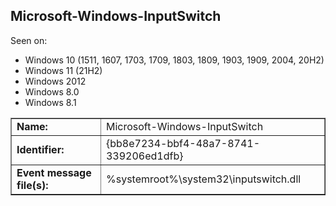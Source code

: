 ## Microsoft-Windows-InputSwitch

Seen on:
* Windows 10 (1511, 1607, 1703, 1709, 1803, 1809, 1903, 1909, 2004, 20H2)
* Windows 11 (21H2)
* Windows 2012
* Windows 8.0
* Windows 8.1

<table border="1" class="docutils">
  <tbody>
    <tr>
      <td><b>Name:</b></td>
      <td>Microsoft-Windows-InputSwitch</td>
    </tr>
    <tr>
      <td><b>Identifier:</b></td>
      <td>{bb8e7234-bbf4-48a7-8741-339206ed1dfb}</td>
    </tr>
    <tr>
      <td><b>Event message file(s):</b></td>
      <td>%systemroot%\system32\inputswitch.dll</td>
    </tr>
  </tbody>
</table>

&nbsp;


